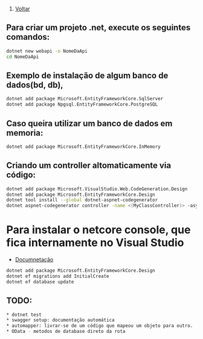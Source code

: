 1. [Voltar](../index.md)

## Para criar um projeto .net, execute os seguintes comandos:
```bash
dotnet new webapi -o NomeDaApi
cd NomeDaApi
```

## Exemplo de instalação de algum banco de dados(bd, db), 
```bash
dotnet add package Microsoft.EntityFrameworkCore.SqlServer
dotnet add package Npgsql.EntityFrameworkCore.PostgreSQL
```

## Caso queira utilizar um banco de dados em memoria:
```bash
dotnet add package Microsoft.EntityFrameworkCore.InMemory
```

## Criando um controller altomaticamente via código:
```bash
dotnet add package Microsoft.VisualStudio.Web.CodeGeneration.Design
dotnet add package Microsoft.EntityFrameworkCore.Design
dotnet tool install --global dotnet-aspnet-codegenerator
dotnet aspnet-codegenerator controller -name <(MyClassController)> -async -api -m <(MyClassItem)> -dc <(MyClassContext)> -outDir <(Controllers)>
```

# Para instalar o netcore console, que fica internamente no Visual Studio
* [Documnetação](https://docs.microsoft.com/pt-br/ef/core/get-started/?tabs=netcore-cli)

```bash
dotnet add package Microsoft.EntityFrameworkCore.Design
dotnet ef migrations add InitialCreate
dotnet ef database update
```

## TODO:
```bash
* dotnet test 
* swagger setup: documentação automática
* automapper: livrar-se de um código que mapeou um objeto para outro.
* OData - metodos de database direto da rota
```
